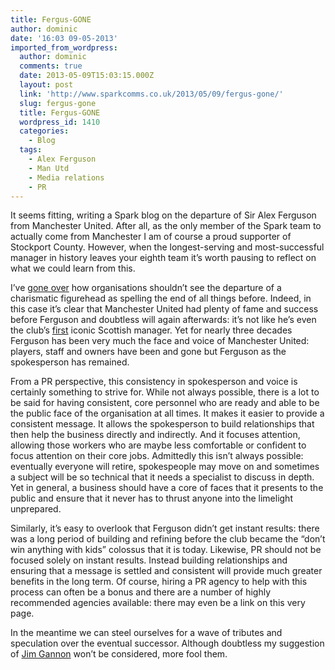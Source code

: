 ```yaml
---
title: Fergus-GONE
author: dominic
date: '16:03 09-05-2013'
imported_from_wordpress:
  author: dominic
  comments: true
  date: 2013-05-09T15:03:15.000Z
  layout: post
  link: 'http://www.sparkcomms.co.uk/2013/05/09/fergus-gone/'
  slug: fergus-gone
  title: Fergus-GONE
  wordpress_id: 1410
  categories:
    - Blog
  tags:
    - Alex Ferguson
    - Man Utd
    - Media relations
    - PR
---
```


It seems fitting, writing a Spark blog on the departure of Sir Alex Ferguson from Manchester United. After all, as the only member of the Spark team to actually come from Manchester I am of course a proud supporter of Stockport County. However, when the longest-serving and most-successful manager in history leaves your eighth team it’s worth pausing to reflect on what we could learn from this.

I’ve [gone over](http://www.sparkcomms.co.uk/index.php/2011/08/jobs-for-the-boys-sorry/) how organisations shouldn’t see the departure of a charismatic figurehead as spelling the end of all things before. Indeed, in this case it’s clear that Manchester United had plenty of fame and success before Ferguson and doubtless will again afterwards: it’s not like he’s even the club’s [first](http://www.manutd.com/en/Players-And-Staff/Managers/Matt-Busby.aspx) iconic Scottish manager. Yet for nearly three decades Ferguson has been very much the face and voice of Manchester United: players, staff and owners have been and gone but Ferguson as the spokesperson has remained.

From a PR perspective, this consistency in spokesperson and voice is certainly something to strive for. While not always possible, there is a lot to be said for having consistent, core personnel who are ready and able to be the public face of the organisation at all times. It makes it easier to provide a consistent message. It allows the spokesperson to build relationships that then help the business directly and indirectly. And it focuses attention, allowing those workers who are maybe less comfortable or confident to focus attention on their core jobs. Admittedly this isn’t always possible: eventually everyone will retire, spokespeople may move on and sometimes a subject will be so technical that it needs a specialist to discuss in depth. Yet in general, a business should have a core of faces that it presents to the public and ensure that it never has to thrust anyone into the limelight unprepared.

Similarly, it’s easy to overlook that Ferguson didn’t get instant results: there was a long period of building and refining before the club became the “don’t win anything with kids” colossus that it is today. Likewise, PR should not be focused solely on instant results. Instead building relationships and ensuring that a message is settled and consistent will provide much greater benefits in the long term. Of course, hiring a PR agency to help with this process can often be a bonus and there are a number of highly recommended agencies available: there may even be a link on this very page.

In the meantime we can steel ourselves for a wave of tributes and speculation over the eventual successor. Although doubtless my suggestion of [Jim Gannon](http://en.wikipedia.org/wiki/Jim_Gannon) won’t be considered, more fool them.


